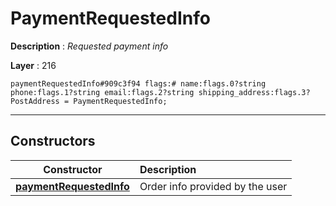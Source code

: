 # PaymentRequestedInfo

**Description** : *Requested payment info*

**Layer** : 216

```tl
paymentRequestedInfo#909c3f94 flags:# name:flags.0?string phone:flags.1?string email:flags.2?string shipping_address:flags.3?PostAddress = PaymentRequestedInfo;
```

---

## Constructors

| Constructor | Description |
| :---: | :--- |
| [**paymentRequestedInfo**](constructor/paymentRequestedInfo) | Order info provided by the user |